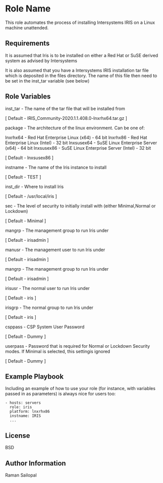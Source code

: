 Role Name
=========

This role automates the process of installing Intersystems IRIS on a Linux machine unattended.

Requirements
------------

It is assumed that Iris is to be installed on either a Red Hat or SuSE derived system as advised by Intersystems

It is also assumed that you have a Intersystems IRIS installation tar file which is deposited in the files directory. The name of this file then need to be set in the inst_tar variable (see below)


Role Variables
--------------

inst_tar - The name of the tar file that will be installed from

[ Default - IRIS_Community-2020.1.1.408.0-lnxrhx64.tar.gz ]

package - The architecture of the linux environment. Can be one of:

lnxrhx64 - Red Hat Enterprise Linux (x64) - 64 bit
lnxrhx86 - Red Hat Enterprise Linux (Intel) - 32 bit
lnxsusex64 - SuSE Linux Enterprise Server (x64) - 64 bit
lnxsusex86 - SuSE Linux Enterprise Server (Intel) - 32 bit

[ Default - lnxsusex86 ]

instname - The name of the Iris instance to install

[ Default - TEST ]

inst_dir - Where to install Iris

[ Default - /usr/local/iris ]

sec - The level of security to initially install with (either Minimal,Normal or Lockdown)

[ Default - Minimal ]

mangrp - The management group to run Iris under

[ Default - irisadmin ]

manusr - The management user to run Iris under

[ Default - irisadmin ]

mangrp - The management group to run Iris under

[ Default - irisadmin ]

irisusr - The normal user to run Iris under

[ Default - iris ]

irisgrp - The normal group to run Iris under

[ Default - iris ]

csppass - CSP System User Password

[ Default - Dummy ]

userpass - Password that is required for Normal or Lockdown Security modes. If Minimal is selected, this settingis ignored

[ Default - Dummy ]

Example Playbook
----------------

Including an example of how to use your role (for instance, with variables passed in as parameters) is always nice for users too:

    - hosts: servers
      role: iris
      platform: lnxrhx86
      instname: IRIS
      ...

License
-------

BSD

Author Information
------------------

Raman Sailopal
